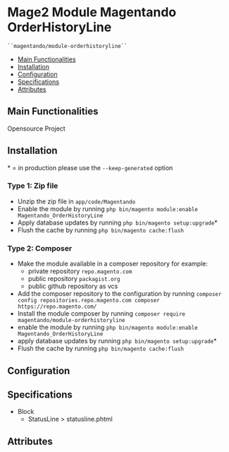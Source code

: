 # Mage2 Module Magentando OrderHistoryLine

    ``magentando/module-orderhistoryline``

 - [Main Functionalities](#markdown-header-main-functionalities)
 - [Installation](#markdown-header-installation)
 - [Configuration](#markdown-header-configuration)
 - [Specifications](#markdown-header-specifications)
 - [Attributes](#markdown-header-attributes)


## Main Functionalities
Opensource Project

## Installation
\* = in production please use the `--keep-generated` option

### Type 1: Zip file

 - Unzip the zip file in `app/code/Magentando`
 - Enable the module by running `php bin/magento module:enable Magentando_OrderHistoryLine`
 - Apply database updates by running `php bin/magento setup:upgrade`\*
 - Flush the cache by running `php bin/magento cache:flush`

### Type 2: Composer

 - Make the module available in a composer repository for example:
    - private repository `repo.magento.com`
    - public repository `packagist.org`
    - public github repository as vcs
 - Add the composer repository to the configuration by running `composer config repositories.repo.magento.com composer https://repo.magento.com/`
 - Install the module composer by running `composer require magentando/module-orderhistoryline`
 - enable the module by running `php bin/magento module:enable Magentando_OrderHistoryLine`
 - apply database updates by running `php bin/magento setup:upgrade`\*
 - Flush the cache by running `php bin/magento cache:flush`


## Configuration




## Specifications

 - Block
	- StatusLine > statusline.phtml


## Attributes



